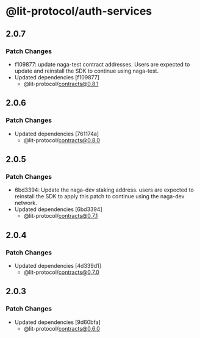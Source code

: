 # @lit-protocol/auth-services

## 2.0.7

### Patch Changes

- f109877: update naga-test contract addresses. Users are expected to update and reinstall the SDK to continue using naga-test.
- Updated dependencies [f109877]
  - @lit-protocol/contracts@0.8.1

## 2.0.6

### Patch Changes

- Updated dependencies [761174a]
  - @lit-protocol/contracts@0.8.0

## 2.0.5

### Patch Changes

- 6bd3394: Update the naga-dev staking address. users are expected to reinstall the SDK to apply this patch to continue using the naga-dev network.
- Updated dependencies [6bd3394]
  - @lit-protocol/contracts@0.7.1

## 2.0.4

### Patch Changes

- Updated dependencies [4d339d1]
  - @lit-protocol/contracts@0.7.0

## 2.0.3

### Patch Changes

- Updated dependencies [9d60bfa]
  - @lit-protocol/contracts@0.6.0
